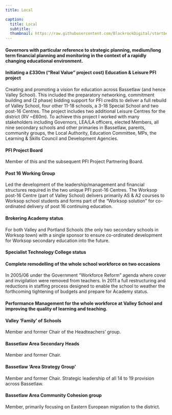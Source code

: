 ```yaml
---
title: Local

caption:
  title: Local
  subtitle: 
  thumbnail: https://raw.githubusercontent.com/BlackrockDigital/startbootstrap-agency/master/src/assets/img/portfolio/05-thumbnail.jpg
---
```

#### Governors with particular reference to strategic planning, medium/long term financial planning and monitoring in the context of a rapidly changing educational environment.
#### Initiating a £330m (“Real Value” project cost) Education & Leisure PFI project
Creating and promoting a vision for education across Bassetlaw (and hence Valley School). This included the preparatory networking, commitment building and (2 phase) bidding support for PFI credits to deliver a full rebuild of Valley School, four other 11-18 schools, a 3-18 Special School and two post-16 Centres. The project includes two additional Leisure Centres for the district (RV ~£60m). To achieve this project I worked with many stakeholders including Governors, LEA/LA officers, elected Members, all nine secondary schools and other primaries in Bassetlaw, parents, community groups, the Local Authority, Education Committee, MPs, the Learning & Skills Council and Development Agencies.
#### PFI Project Board
Member of this and the subsequent PFI Project Partnering Board.
#### Post 16 Working Group
Led the development of the leadership/management and financial structures required in the two unique PFI post-16 Centres. The Worksop post-16 Centre (part of Valley School) delivers primarily AS & A2 courses to Worksop school students and forms part of the “Worksop solution” for co-ordinated delivery of post 16 continuing education.
#### Brokering Academy status
For both Valley and Portland Schools (the only two secondary schools in Worksop town) with a single sponsor to ensure co-ordinated development for Worksop secondary education into the future.
#### Specialist Technology College status
#### Complete remodelling of the whole school workforce on two occasions
In 2005/06 under the Government “Workforce Reform” agenda where cover and invigilation were removed from teachers. In 2011 a full restructuring and reductions in staffing process designed to enable the school to weather the forthcoming tightening of budgets and prepare for Academy status.
#### Performance Management for the whole workforce at Valley School and improving the quality of learning and teaching.
#### Valley ‘Family’ of Schools
Member and former Chair of the Headteachers’ group.
#### Bassetlaw Area Secondary Heads
Member and former Chair.
#### Bassetlaw ‘Area Strategy Group’
Member and former Chair. Strategic leadership of all 14 to 19 provision across Bassetlaw.
#### Bassetlaw Area Community Cohesion group
Member, primarily focusing on Eastern European migration to the district.
